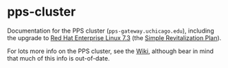 # pps-cluster

Documentation for the PPS cluster (`pps-gateway.uchicago.edu`),
including the upgrade to [Red Hat Enterprise
Linux 7.3](http://rhn.redhat.com/errata/RHSA-2016-2574.html)
(the [Simple Revitalization Plan](upgrade/README.md)).

For lots more info on the PPS cluster, see the
[Wiki](https://sites.google.com/site/hapgewiki), although bear in mind
that much of this info is out-of-date.
